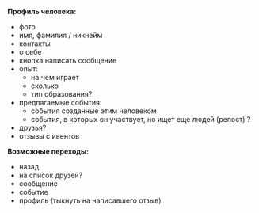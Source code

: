 **Профиль человека:**
* фото
* имя, фамилия / никнейм
* контакты
* о себе
* кнопка написать сообщение
* опыт:
  + на чем играет 
  + сколько 
  + тип образования?
* предлагаемые события:
  + события созданные этим человеком
  + события, в которых он участвует, но ищет еще людей (репост) ?
* друзья?
* отзывы с ивентов
 
**Возможные переходы:** 
* назад
* на список друзей?
* сообщение
* событие
* профиль (тыкнуть на написавшего отзыв)
